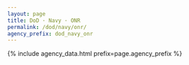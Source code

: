```yaml
---
layout: page
title: DoD · Navy · ONR
permalink: /dod/navy/onr/
agency_prefix: dod_navy_onr
---
```

{% include agency_data.html prefix=page.agency_prefix %}